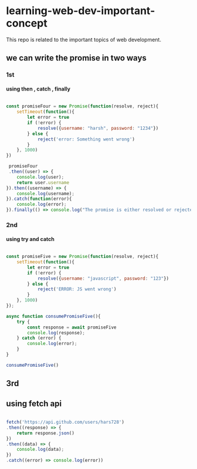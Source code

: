 # learning-web-dev-important-concept
This repo is related to the important topics of web development.



## we can write the promise in two ways

### 1st 
   #### using then , catch , finally


```js

const promiseFour = new Promise(function(resolve, reject){
    setTimeout(function(){
        let error = true
        if (!error) {
            resolve({username: "harsh", password: "1234"})
        } else {
            reject('error: Something went wrong')
        }
    }, 1000)
})

 promiseFour
 .then((user) => {
    console.log(user);
    return user.username
}).then((username) => {
    console.log(username);
}).catch(function(error){
    console.log(error);
}).finally(() => console.log("The promise is either resolved or rejected"))


```

### 2nd

####  using try and catch

```js

const promiseFive = new Promise(function(resolve, reject){
    setTimeout(function(){
        let error = true
        if (!error) {
            resolve({username: "javascript", password: "123"})
        } else {
            reject('ERROR: JS went wrong')
        }
    }, 1000)
});

async function consumePromiseFive(){
    try {
        const response = await promiseFive
        console.log(response);
    } catch (error) {
        console.log(error);
    }
}

consumePromiseFive()
```

## 3rd 

## using fetch api


```js

fetch('https://api.github.com/users/hars728')
.then((response) => {
    return response.json()
})
.then((data) => {
    console.log(data);
})
.catch((error) => console.log(error))



```